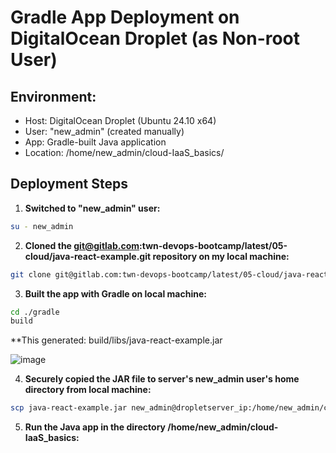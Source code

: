 # Gradle App Deployment on DigitalOcean Droplet (as Non-root User)

## Environment:
- Host: DigitalOcean Droplet (Ubuntu 24.10 x64)
- User: "new_admin" (created manually)
- App: Gradle-built Java application
- Location: /home/new_admin/cloud-IaaS_basics/

## Deployment Steps

1. **Switched to "new_admin" user:**

```bash
su - new_admin
```
2. **Cloned the git@gitlab.com:twn-devops-bootcamp/latest/05-cloud/java-react-example.git repository on my local machine:**

```bash
git clone git@gitlab.com:twn-devops-bootcamp/latest/05-cloud/java-react-example.git
```

3. **Built the app with Gradle on local machine:**

```bash
cd ./gradle
build
```
**This generated: build/libs/java-react-example.jar

![image](https://github.com/user-attachments/assets/84e48d48-c709-44db-8827-a030b78c5d20)

4. **Securely copied the JAR file to server's new_admin user's home directory from local machine:**

```bash
scp java-react-example.jar new_admin@dropletserver_ip:/home/new_admin/cloud-IaaS_basics
```

5. **Run the Java app in the directory /home/new_admin/cloud-IaaS_basics:**

```bash


